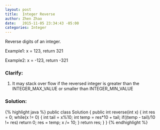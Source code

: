 ```yaml
---
layout: post
title:  Integer Reverse
author: Zhen Zhao
date:   2015-11-05 23:34:43 -05:00
categories: Integer
---
```

Reverse digits of an integer.

Example1: x = 123, return 321

Example2: x = -123, return -321


### Clarify:

1. It may stack over flow if the reversed integer is greater than the INTEGER_MAX_VALUE or smaller than INTEGER_MIN_VALUE

### Solution:
{% highlight java %}
public class Solution {
    public int reverse(int x) {
        int res = 0;
		while(x != 0) {
			int tail = x%10;
			int temp = res*10 + tail;
			if((temp - tail)/10 != res)
				return 0;
			res = temp;
			x /= 10; 
		}
		return res;
    }
}
{% endhighlight %}